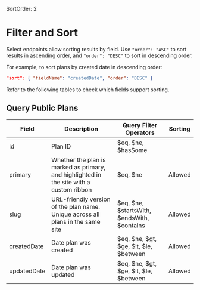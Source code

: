 SortOrder: 2
# Filter and Sort

Select endpoints allow sorting results by field. Use `"order": "ASC"` to sort results in ascending order, and `"order": "DESC"` to sort in descending order.

For example, to sort plans by created date in descending order:

```json
"sort": { "fieldName": "createdDate", "order": "DESC" }
```

Refer to the following tables to check which fields support sorting.

## Query Public Plans
[//]: # (https://bo.wix.com/wix-docs/rest/drafts/pricing-plans/plan-v2/query-public-plans)

| Field     | Description       | Query Filter Operators                                  | Sorting | 
|-----------|-------------------|---------------------------------------------------------|---------|
| id   |     Plan ID   |   $eq, $ne, $hasSome                      |  |         
| primary  | Whether the plan is marked as primary, and highlighted in the site with a custom ribbon |     $eq, $ne             | Allowed |        
| slug     | URL-friendly version of the plan name. Unique across all plans in the same site        |  $eq, $ne, $startsWith, $endsWith, $contains | Allowed | 
| createdDate       | Date plan was created           |    $eq, $ne, $gt, $ge, $lt, $le, $between    | Allowed |         
| updatedDate     |    Date plan was updated               | $eq, $ne, $gt, $ge, $lt, $le, $between   | Allowed |       
